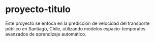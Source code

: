 # proyecto-titulo
Este proyecto se enfoca en la predicción de velocidad del transporte público en Santiago, Chile, utilizando modelos espacio-temporales avanzados de aprendizaje automático.
